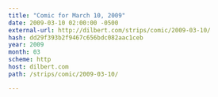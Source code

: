 ```yaml
---
title: "Comic for March 10, 2009"
date: 2009-03-10 02:00:00 -0500
external-url: http://dilbert.com/strips/comic/2009-03-10/
hash: dd29f393b2f9467c656bdc082aac1ceb
year: 2009
month: 03
scheme: http
host: dilbert.com
path: /strips/comic/2009-03-10/

---
```





